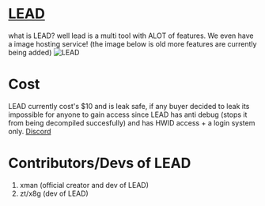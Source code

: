 # [LEAD](https://lead-tool.win/)
what is LEAD? well lead is a multi tool with ALOT of features. We even have a image hosting service!
(the image below is old more features are currently being added)
![LEAD](https://lead-tool.win/leadperspectif.png)

# Cost
LEAD currently cost's $10 and is leak safe, if any buyer decided to leak its impossible for anyone to gain access since LEAD has anti debug (stops it from being decompiled succesfully)
and has HWID access + a login system only. 
[Discord](https://discord.gg/lead)

# Contributors/Devs of LEAD
1. xman (official creator and dev of LEAD)
2. zt/x8g (dev of LEAD)
